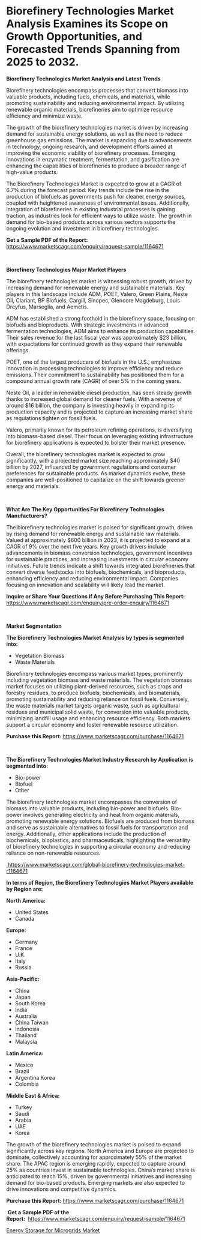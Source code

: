 <p><h1>Biorefinery Technologies Market Analysis Examines its Scope on Growth Opportunities, and Forecasted Trends Spanning from 2025 to 2032.</h1></p><p><strong>Biorefinery Technologies Market Analysis and Latest Trends</strong></p>
<p><p>Biorefinery technologies encompass processes that convert biomass into valuable products, including fuels, chemicals, and materials, while promoting sustainability and reducing environmental impact. By utilizing renewable organic materials, biorefineries aim to optimize resource efficiency and minimize waste.</p><p>The growth of the biorefinery technologies market is driven by increasing demand for sustainable energy solutions, as well as the need to reduce greenhouse gas emissions. The market is expanding due to advancements in technology, ongoing research, and development efforts aimed at improving the economic viability of biorefinery processes. Emerging innovations in enzymatic treatment, fermentation, and gasification are enhancing the capabilities of biorefineries to produce a broader range of high-value products.</p><p>The Biorefinery Technologies Market is expected to grow at a CAGR of 6.7% during the forecast period. Key trends include the rise in the production of biofuels as governments push for cleaner energy sources, coupled with heightened awareness of environmental issues. Additionally, integration of biorefineries in existing industrial processes is gaining traction, as industries look for efficient ways to utilize waste. The growth in demand for bio-based products across various sectors supports the ongoing evolution and investment in biorefinery technologies.</p></p>
<p><strong>Get a Sample PDF of the Report:&nbsp;</strong> <a href="https://www.marketscagr.com/enquiry/request-sample/1164671?utm_campaign=2792&utm_medium=2&utm_source=Github&utm_content=ia&utm_term=07042025&utm_id=biorefinery-technologies">https://www.marketscagr.com/enquiry/request-sample/1164671</a></p>
<p>&nbsp;</p>
<p><strong>Biorefinery Technologies Major Market Players</strong></p>
<p><p>The biorefinery technologies market is witnessing robust growth, driven by increasing demand for renewable energy and sustainable materials. Key players in this landscape include ADM, POET, Valero, Green Plains, Neste Oil, Clariant, BP Biofuels, Cargill, Sinopec, Glencore Magdeburg, Louis Dreyfus, Marseglia, and Aemetis.</p><p>ADM has established a strong foothold in the biorefinery space, focusing on biofuels and bioproducts. With strategic investments in advanced fermentation technologies, ADM aims to enhance its production capabilities. Their sales revenue for the last fiscal year was approximately $23 billion, with expectations for continued growth as they expand their renewable offerings.</p><p>POET, one of the largest producers of biofuels in the U.S., emphasizes innovation in processing technologies to improve efficiency and reduce emissions. Their commitment to sustainability has positioned them for a compound annual growth rate (CAGR) of over 5% in the coming years.</p><p>Neste Oil, a leader in renewable diesel production, has seen steady growth thanks to increased global demand for cleaner fuels. With a revenue of around $16 billion, the company is investing heavily in expanding its production capacity and is projected to capture an increasing market share as regulations tighten on fossil fuels.</p><p>Valero, primarily known for its petroleum refining operations, is diversifying into biomass-based diesel. Their focus on leveraging existing infrastructure for biorefinery applications is expected to bolster their market presence.</p><p>Overall, the biorefinery technologies market is expected to grow significantly, with a projected market size reaching approximately $40 billion by 2027, influenced by government regulations and consumer preferences for sustainable products. As market dynamics evolve, these companies are well-positioned to capitalize on the shift towards greener energy and materials.</p></p>
<p>&nbsp;</p>
<p><strong>What Are The Key Opportunities For Biorefinery Technologies Manufacturers?</strong></p>
<p><p>The biorefinery technologies market is poised for significant growth, driven by rising demand for renewable energy and sustainable raw materials. Valued at approximately $600 billion in 2023, it is projected to expand at a CAGR of 9% over the next five years. Key growth drivers include advancements in biomass conversion technologies, government incentives for sustainable practices, and increasing investments in circular economy initiatives. Future trends indicate a shift towards integrated biorefineries that convert diverse feedstocks into biofuels, biochemicals, and bioproducts, enhancing efficiency and reducing environmental impact. Companies focusing on innovation and scalability will likely lead the market.</p></p>
<p><strong>Inquire or Share Your Questions If Any Before Purchasing This Report:</strong> <a href="https://www.marketscagr.com/enquiry/pre-order-enquiry/1164671?utm_campaign=2792&utm_medium=2&utm_source=Github&utm_content=ia&utm_term=07042025&utm_id=biorefinery-technologies">https://www.marketscagr.com/enquiry/pre-order-enquiry/1164671</a></p>
<p>&nbsp;</p>
<p><strong>Market Segmentation</strong></p>
<p><strong>The Biorefinery Technologies Market Analysis by types is segmented into:</strong></p>
<p><ul><li>Vegetation Biomass</li><li>Waste Materials</li></ul></p>
<p><p>Biorefinery technologies encompass various market types, prominently including vegetation biomass and waste materials. The vegetation biomass market focuses on utilizing plant-derived resources, such as crops and forestry residues, to produce biofuels, biochemicals, and biomaterials, promoting sustainability and reducing reliance on fossil fuels. Conversely, the waste materials market targets organic waste, such as agricultural residues and municipal solid waste, for conversion into valuable products, minimizing landfill usage and enhancing resource efficiency. Both markets support a circular economy and foster renewable resource utilization.</p></p>
<p><strong>Purchase this Report:&nbsp;</strong><a href="https://www.marketscagr.com/purchase/1164671?utm_campaign=2792&utm_medium=2&utm_source=Github&utm_content=ia&utm_term=07042025&utm_id=biorefinery-technologies">https://www.marketscagr.com/purchase/1164671</a></p>
<p>&nbsp;</p>
<p><strong>The Biorefinery Technologies Market Industry Research by Application is segmented into:</strong></p>
<p><ul><li>Bio-power</li><li>Biofuel</li><li>Other</li></ul></p>
<p><p>The biorefinery technologies market encompasses the conversion of biomass into valuable products, including bio-power and biofuels. Bio-power involves generating electricity and heat from organic materials, promoting renewable energy solutions. Biofuels are produced from biomass and serve as sustainable alternatives to fossil fuels for transportation and energy. Additionally, other applications include the production of biochemicals, bioplastics, and pharmaceuticals, highlighting the versatility of biorefinery technologies in supporting a circular economy and reducing reliance on non-renewable resources.</p></p>
<p><a href="https://www.marketscagr.com/global-biorefinery-technologies-market-r1164671?utm_campaign=2792&utm_medium=2&utm_source=Github&utm_content=ia&utm_term=07042025&utm_id=biorefinery-technologies">&nbsp;https://www.marketscagr.com/global-biorefinery-technologies-market-r1164671</a></p>
<p><strong>In terms of Region, the Biorefinery Technologies Market Players available by Region are:</strong></p>
<p>
    <p> <strong> North America: </strong>
        <ul>
            <li>United States</li>
            <li>Canada</li>
        </ul>
        </p> 
    <p> <strong> Europe: </strong>
        <ul>
            <li>Germany</li>
            <li>France</li>
            <li>U.K.</li>
            <li>Italy</li>
            <li>Russia</li>
        </ul>
        </p> 
    <p> <strong> Asia-Pacific: </strong>
        <ul>
            <li>China</li>
            <li>Japan</li>
            <li>South Korea</li>
            <li>India</li>
            <li>Australia</li>
            <li>China Taiwan</li>
            <li>Indonesia</li>
            <li>Thailand</li>
            <li>Malaysia</li>
        </ul>
        </p> 
    <p> <strong> Latin America: </strong>
        <ul>
            <li>Mexico</li>
            <li>Brazil</li>
            <li>Argentina Korea</li>
            <li>Colombia</li>
        </ul>
        </p> 
    <p> <strong> Middle East & Africa: </strong>
        <ul>
            <li>Turkey</li>
            <li>Saudi</li>
            <li>Arabia</li>
            <li>UAE</li>
            <li>Korea</li>
        </ul>
    </p>
    </p>
<p><p>The growth of the biorefinery technologies market is poised to expand significantly across key regions. North America and Europe are projected to dominate, collectively accounting for approximately 55% of the market share. The APAC region is emerging rapidly, expected to capture around 25% as countries invest in sustainable technologies. China’s market share is anticipated to reach 15%, driven by governmental initiatives and increasing demand for bio-based products. Emerging markets are also expected to drive innovations and competitive dynamics.</p></p>
<p><strong>Purchase this Report: </strong><a href="https://www.marketscagr.com/purchase/1164671?utm_campaign=2792&utm_medium=2&utm_source=Github&utm_content=ia&utm_term=07042025&utm_id=biorefinery-technologies">https://www.marketscagr.com/purchase/1164671</a></p>
<p>&nbsp;<strong>Get a Sample PDF of the Report:&nbsp;&nbsp;</strong><a href="https://www.marketscagr.com/enquiry/request-sample/1164671?utm_campaign=2792&utm_medium=2&utm_source=Github&utm_content=ia&utm_term=07042025&utm_id=biorefinery-technologies">https://www.marketscagr.com/enquiry/request-sample/1164671</a></p>
<p><strong></strong></p>
<p><p><a href="https://github.com/organophelia8282/Market-Research-Report-List-1/blob/main/energy-storage-for-microgrids-market.md?utm_campaign=2792&utm_medium=2&utm_source=Github&utm_content=ia&utm_term=07042025&utm_id=biorefinery-technologies">Energy Storage for Microgrids Market</a></p></p>
